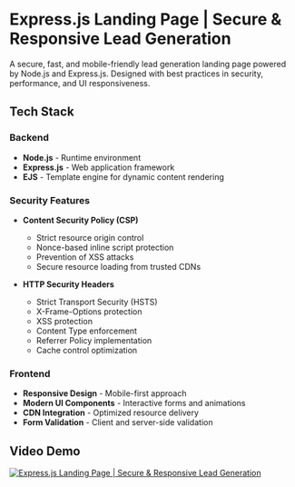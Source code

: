 # Express.js Landing Page | Secure & Responsive Lead Generation

A secure, fast, and mobile-friendly lead generation landing page powered by Node.js and Express.js. Designed with best practices in security, performance, and UI responsiveness.

## Tech Stack

### Backend
- **Node.js** - Runtime environment
- **Express.js** - Web application framework
- **EJS** - Template engine for dynamic content rendering

### Security Features
- **Content Security Policy (CSP)**
  - Strict resource origin control
  - Nonce-based inline script protection
  - Prevention of XSS attacks
  - Secure resource loading from trusted CDNs

- **HTTP Security Headers**
  - Strict Transport Security (HSTS)
  - X-Frame-Options protection
  - XSS protection
  - Content Type enforcement
  - Referrer Policy implementation
  - Cache control optimization

### Frontend
- **Responsive Design** - Mobile-first approach
- **Modern UI Components** - Interactive forms and animations
- **CDN Integration** - Optimized resource delivery
- **Form Validation** - Client and server-side validation

## Video Demo

[![Express.js Landing Page | Secure & Responsive Lead Generation](https://img.youtube.com/vi/ndEV7vTXfzU/0.jpg)](https://www.youtube.com/watch?v=ndEV7vTXfzU)

